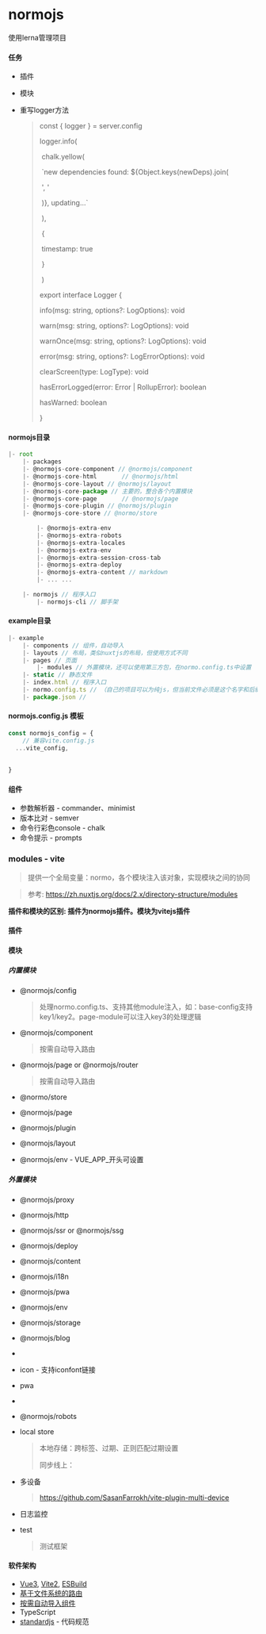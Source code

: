 # normojs

使用lerna管理项目



#### 任务

* 插件
* 模块

* 重写logger方法

  > const { logger } = server.config
  >
  > logger.info(
  >
  > ​      chalk.yellow(
  >
  > ​        `new dependencies found: ${Object.keys(newDeps).join(
  >
  > ​          ', '
  >
  > ​        )}, updating...`
  >
  > ​      ),
  >
  > ​      {
  >
  > ​        timestamp: true
  >
  > ​      }
  >
  > ​    )
  >
  > export interface Logger {
  >
  >   info(msg: string, options?: LogOptions): void
  >
  >   warn(msg: string, options?: LogOptions): void
  >
  >   warnOnce(msg: string, options?: LogOptions): void
  >
  >   error(msg: string, options?: LogErrorOptions): void
  >
  >   clearScreen(type: LogType): void
  >
  >   hasErrorLogged(error: Error | RollupError): boolean
  >
  >   hasWarned: boolean
  >
  > }

  



#### normojs目录

```js
|- root
	|- packages
    |- @normojs-core-component // @normojs/component
    |- @normojs-core-html		// @normojs/html
    |- @normojs-core-layout	// @normojs/layout
    |- @normojs-core-package // 主要的，整合各个内置模块
    |- @normojs-core-page		// @normojs/page
    |- @normojs-core-plugin // @normojs/plugin
    |- @normojs-core-store // @normo/store
		
		|- @normojs-extra-env
		|- @normojs-extra-robots
		|- @normojs-extra-locales
		|- @normojs-extra-env
		|- @normojs-extra-session-cross-tab
		|- @normojs-extra-deploy
		|- @normojs-extra-content // markdown
		|- ... ...
  	
  	|- normojs // 程序入口
		|- normojs-cli // 脚手架
```





#### example目录

```js
|- example
    |- components // 组件，自动导入
    |- layouts // 布局，类似nuxtjs的布局，但使用方式不同
    |- pages // 页面
		|- modules // 外置模块，还可以使用第三方包，在normo.config.ts中设置
    |- static // 静态文件
    |- index.html // 程序入口
    |- normo.config.ts // （自己的项目可以为纯js，但当前文件必须是这个名字和后缀，当前文件的转换由框架esbuild处理）同vite.config.js 可在package.json#script:normo修改
    |- package.json // 
```



#### normojs.config.js 模板

```js
const normojs_config = {
  	// 兼容vite.config.js
  ...vite_config,
  
  
}
```





#### 组件

* 参数解析器 - commander、minimist
* 版本比对 - semver
* 命令行彩色console -  chalk
* 命令提示  - prompts







### modules - vite

> 提供一个全局变量：normo，各个模块注入该对象，实现模块之间的协同

> 参考: https://zh.nuxtjs.org/docs/2.x/directory-structure/modules



**插件和模块的区别: 插件为normojs插件。模块为vitejs插件**



#### 插件





#### 模块

##### 内置模块

* @normojs/config

  > 处理normo.config.ts、支持其他module注入，如：base-config支持key1/key2。page-module可以注入key3的处理逻辑

* @normojs/component

  > 按需自动导入路由

* @normojs/page or @normojs/router

  > 按需自动导入路由

* @normo/store

* @normojs/page

* @normojs/plugin

* @normojs/layout

* @normojs/env - VUE_APP_开头可设置



##### 外置模块

* @normojs/proxy
* @normojs/http
* @normojs/ssr or @normojs/ssg
* @normojs/deploy
* @normojs/content
* @normojs/i18n
* @normojs/pwa
* @normojs/env
* @normojs/storage
* @normojs/blog
* 





* icon - 支持iconfont链接

* pwa

* 

* @normojs/robots

* local store

  > 本地存储：跨标签、过期、正则匹配过期设置
  >
  > 同步线上：

* 多设备

  > https://github.com/SasanFarrokh/vite-plugin-multi-device

* 日志监控

* test

  > 测试框架



#### 软件架构

*  [Vue3](https://github.com/vuejs/vue-next), [Vite2](https://github.com/vitejs/vite), [ESBuild](https://github.com/evanw/esbuild)
*  [基于文件系统的路由](https://github.com/hannoeru/vite-plugin-pages)
*  [按需自动导入组件](https://github.com/antfu/vite-plugin-components)
*  TypeScript
*  [standardjs](https://github.com/standard/standard) - 代码规范